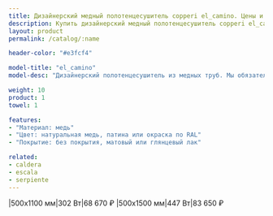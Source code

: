 ```yaml
---
title: Дизайнерский медный полотенцесушитель copperi el_camino. Цены и размеры.
description: Купить дизайнерский медный полотенцесушитель copperi el_camino в Москве по цене производителя.
layout: product
permalink: /catalog/:name

header-color: "#e3fcf4"

model-title: "el_camino"
model-desc: "Дизайнерский полотенцесушитель из медных труб. Мы обязательно когда-нибудь придумаем крутое описание для этой модели, но сейчас совсем не до того. Посмотрите пока на картинки, всё и так понятно. А если не понятно, позвоните нам и мы всё расскажем. Или напишите, если не любите звонить."

weight: 10
product: 1
towel: 1

features:
- "Материал: медь"
- "Цвет: натуральная медь, патина или окраска по RAL"
- "Покрытие: без покрытия, матовый или глянцевый лак"

related:
- caldera
- escala
- serpiente
---
```

|500x1100 мм|302 Вт|68 670 ₽
|500x1500 мм|447 Вт|83 650 ₽